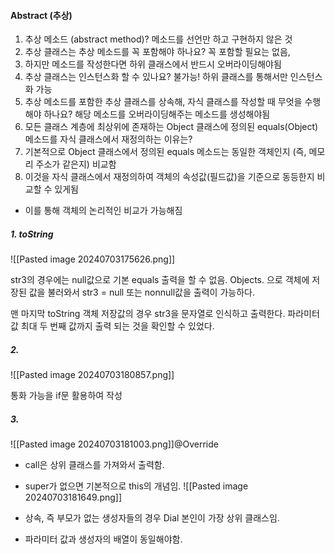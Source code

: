 
#### Abstract (추상)

 1. 추상 메소드 (abstract method)? 메소드를 선언만 하고 구현하지 않은 것
 2. 추상 클래스는 추상 메소드를 꼭 포함해야 하나요? 꼭 포함할 필요는 없음, 
 3. 하지만 메소드를 작성한다면 하위 클래스에서 반드시 오버라이딩해야됨
4. 추상 클래스는 인스턴스화 할 수 있나요? 불가능! 하위 클래스를 통해서만 인스턴스화 가능
5. 추상 메소드를 포함한 추상 클래스를 상속해, 자식 클래스를 작성할 때 무엇을 수행해야 하나요? 해당 메소드를 오버라이딩해주는 메소드를 생성해야됨
6. 모든 클래스 계층에 최상위에 존재하는 Object 클래스에 정의된 equals(Object) 메소드를 자식 클래스에서 재정의하는 이유는? 
7. 기본적으로 Object 클래스에서 정의된 equals 메소드는 동일한 객체인지 (즉, 메모리 주소가 같은지) 비교함
8. 이것을 자식 클래스에서 재정의하여 객체의 속성값(필드값)을 기준으로 동등한지 비교할 수 있게됨
- 이를 통해 객체의 논리적인 비교가 가능해짐


##### 1. toString
![[Pasted image 20240703175626.png]]

str3의 경우에는 null값으로 기본 equals 출력을 할 수 없음.
Objects. 으로 객체에 저장된 값을 불러와서 str3 = null 또는 nonnull값을
출력이 가능하다.

맨 마지막 toString 객체 저장값의 경우 str3을 문자열로 인식하고 출력한다.
파라미터 값 최대 두 번째 값까지 출력 되는 것을 확인할 수 있었다.

##### 2. 

![[Pasted image 20240703180857.png]]

통화 가능을 if문 활용하여 작성


##### 3.
![[Pasted image 20240703181003.png]]@Override

- call은 상위 클래스를 가져와서 출력함.
- super가 없으면 기본적으로 this의 개념임.
![[Pasted image 20240703181649.png]]

- 상속, 즉 부모가 없는 생성자들의 경우 Dial 본인이 가장 상위 클래스임.
-  파라미터 값과 생성자의 배열이 동일해야함.
